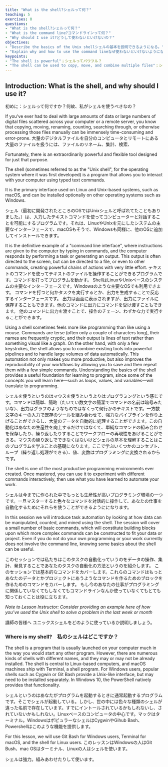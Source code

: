```yaml
---
title: "What is the shell?シェルって何？"
teaching: 5
exercises: 0
questions:
- "What is the shell?シェルって何？"
- "What is the command line?コマンドラインって何？"
- "Why should I use it?どうして使わないといけないの？"
objectives:
- "Describe the basics of the Unix shellシェルの基本を説明できるようになる。"
- "Explain why and how to use the command lineなぜ使わないといけないようになるか説明が必要になる。"
keypoints:
- "The shell is powerful"；シェルってパワフル？
- "The shell can be used to copy, move, and combine multiple files"；シェルは、複数のファイルをコピーしたり、移動したり、結合するために使うことができます。
---
```


## Introduction: What is the shell, and why should I use it?
初めに：シェルって何ですか？何故、私がシェルを使うべきなの？

If you've ever had to deal with large amounts of data or large numbers of digital files scattered across your computer or a remote server, you know that copying, moving, renaming, counting, searching through, or otherwise processing those files manually can be immensely time-consuming and error-prone. 
大量のデジタルファイルを自分のコンピュータとリモートにある大量のファイルを扱うには、ファイルのリネーム、集計、検索、

Fortunately, there is an extraordinarily powerful and flexible tool designed for just that purpose.


The shell (sometimes referred to as the "Unix shell", for the operating system where it was first developed) is a program that allows you to interact with your computer using typed text commands. 

It is the primary interface used on Linux and Unix-based systems, such as macOS, and can be installed optionally on other operating systems such as Windows. 

シェル（最初に開発されたところのOSではUnixシェルと呼ばれてたこともありました。）は、入力したテキストコマンドを使ってコンピューターと対話することを可能にするプログラムです。それは、LinuxやUnixを元にしたシステムの主要なインターフェースで、macOSもそうで、Windowsも同様に、他のOSに追加してインストールできます。

It is the definitive example of a "command line interface", where instructions are given to the computer by typing in commands, and the computer responds by performing a task or generating an output. This output is often directed to the screen, but can be directed to a file, or even to other commands, creating powerful chains of actions with very little effort.
テキストのコマンドを使ってテキストのファイルを操作することができるプログラムです。コマンドを打ってプログラムを動かす。
ShellはLinuxやUnixベースのシステムの主要なインターフェースです。Windowsのような主要なOSでも利用できます。
コマンドを打つと何かタスクを実行するとか、出力を生成することで反応するインターフェースです。
出力は画面に表示されますが、出力にファイルに保存することもできます。他のコマンドに出力にコマンドを受け渡すこともできます。
他のコマンドに出力を渡すことで、操作のチェーン、わずかな力で実行することができます。

Using a shell sometimes feels more like programming than like using a mouse. Commands are terse (often only a couple of characters long), their names are frequently cryptic, and their output is lines of text rather than something visual like a graph. On the other hand, with only a few keystrokes, the shell allows you to combine existing tools into powerful pipelines and to handle large volumes of data automatically. This automation not only makes you more productive, but also improves the reproducibility of your workflows by allowing you to save and then repeat them with a few simple commands. Understanding the basics of the shell provides a useful foundation for learning to program, since some of the concepts you will learn here—such as loops, values, and variables—will translate to programming.

シェルを使うというのはマウスを使うというよりはプログラミングという感じです。コマンドは簡単、簡略（たいてい数文字の簡潔でコマンドの名前は暗号みたいな）、出力はグラフのようなものではなくって何行かのテキストです。一方数文字のキーの入力で既存のツールを組み合わせて、強力なパイプラインを作り上げることができるし、大量のデータを自動的に処理することができます。この自動化はあなたの生産性を向上するだけではなくて、単純なコマンドの組み合わせを保存したり、繰り返したりすることでワークフローの再現性をあげることができる。マウスの繰り返しでできなくはないけどシェルの基本を理解することはこのプログラムを学ぶことの基礎になります。ここで学ぶいくつかのコンセプト、ループ（繰り返し処理ができる）、値、変数はプログラミングに変換されるからです。

The shell is one of the most productive programming environments ever created. Once mastered, you can use it to experiment with different commands interactively, then use what you have learned to automate your work. 

シェルは今までに作られた中でもっとも生産性が高いプログラミング環境の一つです。一旦マスターすると色々なコマンドを対話的に操作して、あなたの仕事を自動化するためにそれらを使うことができるようにになります。

In this session we will introduce task automation by looking at how data can be manipulated, counted, and mined using the shell. The session will cover a small number of basic commands, which will constitute building blocks upon which more complex commands can be constructed to fit your data or project. Even if you do not do your own programming or your work currently does not involve the command line, knowing some basics about the shell can be useful.

このセッションでは私たちはこのタスクの自動化っていうのをデータの操作、集計、発見することであなたのタスクの自動化の方法というのを紹介します。
このセッションでは基本的なコマンドをカバーします。これらのコマンドはもっとあなたのデータとかプロジェクトにあうようなコマンドを作るためのブロックを作るためのコマンドをカバーします。
もし今のあなたの仕事がプログラミングに関係していなくてもしなくてもコマンドラインなんか使っていなくてもとても知っておくことは役に立ちます。

*Note to Lesson Instructor: Consider providing an example here of how you’ve used the Unix shell to solve a problem in the last week or month*

講師の皆様へ
ユニックスシェルをどのように使っているか説明しましょう。

### Where is my shell?　私のシェルはどこですか？

The shell is a program that is usually launched on your computer much in the way you would start any other program. However, there are numerous kinds of shells with different names, and they may or may not be already installed. The shell is central to Linux-based computers, and macOS machines ship with Terminal, a shell program. For Windows users, popular shells such as Cygwin or Git Bash provide a Unix-like interface, but may need to be installed separately. In Windows 10, the PowerShell natively provides that functionality.

シェルというのはあなたがプログラムを起動するときに通常起動するプログラムです。そこでシェルが起動している。しかし、世の中には色々な種類のシェルが違った名前で存在しています。すでにイントールされているかもしれないし、されていないかもしれない。Linuxベースのコンピュータの中心です。マックはターミナル。WindowsはポピュラーなシェルはCygwinやGihub Bash、Powershellはこのような機能を提供します。

For this lesson, we will use Git Bash for Windows users, Terminal for macOS, and the shell for Linux users.
このレッスンはWindowsの人はGit Bush、mac OSはターミナル、Linuxの人はシェルを使います。

シェルは強力。組みあわせたりして使います。
